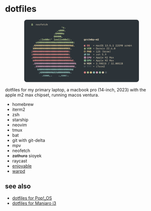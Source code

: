 # dotfiles

<p align="center" width="100%">
<img src="./screenshots/neofetch.png" alt="neofetch" width="75%" style="border-radius: 8px"/>
</p>

dotfiles for my primary laptop, a macbook pro (14-inch, 2023) with the apple m2 max chipset, running macos ventura.

- homebrew
- iterm2
- zsh
- starship
- neovim
- tmux
- bat
- git with git-delta
- mpv
- neofetch
- ~~zathura~~ sioyek
- raycast
- [enjoyable](https://yukkurigames.com/enjoyable/)
- [warpd](https://github.com/rvaiya/warpd)

## see also

- [dotfiles for Pop!\_OS](https://github.com/grcekh/dotfiles/tree/pop)
- [dotfiles for Manjaro i3](https://github.com/grcekh/dotfiles/tree/manjaro)
